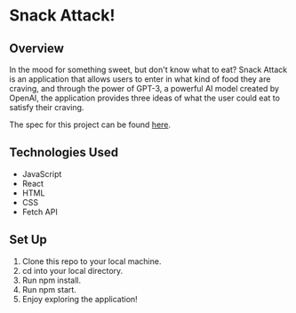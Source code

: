 # Snack Attack!

## Overview

In the mood for something sweet, but don't know what to eat?  Snack Attack is an application that allows users to enter in what kind of food they are craving, and through the power of GPT-3, a powerful AI model created by OpenAI, the application provides three ideas of what the user could eat to satisfy their craving.

The spec for this project can be found [here](https://docs.google.com/document/d/1O7mCynsz_cBXkEaCFGSZAuvAOY84QVq35l20xJwjOYg/edit).

## Technologies Used
- JavaScript
- React
- HTML
- CSS
- Fetch API

## Set Up
1. Clone this repo to your local machine.
2. cd into your local directory.
3. Run npm install.
4. Run npm start.
5. Enjoy exploring the application!
